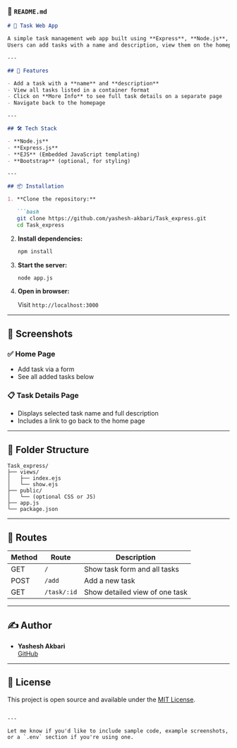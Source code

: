 ### 📄 `README.md`

```markdown
# 📝 Task Web App

A simple task management web app built using **Express**, **Node.js**, and **EJS**.  
Users can add tasks with a name and description, view them on the homepage, and click "More Info" to see task details on a separate page.

---

## 🚀 Features

- Add a task with a **name** and **description**
- View all tasks listed in a container format
- Click on **More Info** to see full task details on a separate page
- Navigate back to the homepage

---

## 🛠 Tech Stack

- **Node.js**
- **Express.js**
- **EJS** (Embedded JavaScript templating)
- **Bootstrap** (optional, for styling)

---

## 📦 Installation

1. **Clone the repository:**

   ```bash
   git clone https://github.com/yashesh-akbari/Task_express.git
   cd Task_express
   ```

2. **Install dependencies:**

   ```bash
   npm install
   ```

3. **Start the server:**

   ```bash
   node app.js
   ```

4. **Open in browser:**

   Visit `http://localhost:3000`

---

## 📸 Screenshots

### ✅ Home Page
- Add task via a form
- See all added tasks below

### 📋 Task Details Page
- Displays selected task name and full description
- Includes a link to go back to the home page

---

## 📁 Folder Structure

```
Task_express/
├── views/
│   ├── index.ejs
│   └── show.ejs
├── public/
│   └── (optional CSS or JS)
├── app.js
└── package.json
```

---

## 📌 Routes

| Method | Route        | Description                       |
|--------|--------------|-----------------------------------|
| GET    | `/`          | Show task form and all tasks      |
| POST   | `/add`       | Add a new task                    |
| GET    | `/task/:id`  | Show detailed view of one task    |

---

## ✍️ Author

- **Yashesh Akbari**  
[GitHub](https://github.com/yashesh-akbari)

---

## 📃 License

This project is open source and available under the [MIT License](LICENSE).

```

---

Let me know if you'd like to include sample code, example screenshots, or a `.env` section if you're using one.
